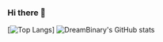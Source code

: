 ### Hi there 👋

[![Top Langs](https://github-readme-stats.vercel.app/api/top-langs/?username=DreamBinary)]
 ![DreamBinary's GitHub stats](https://github-readme-stats.vercel.app/api?username=DreamBinary&show_icons=true&theme=radical&count_private=true)
<!--
**DreamBinary/DreamBinary** is a ✨ _special_ ✨ repository because its `README.md` (this file) appears on your GitHub profile.

Here are some ideas to get you started:

- 🔭 I’m currently working on ...
- 🌱 I’m currently learning ...
- 👯 I’m looking to collaborate on ...
- 🤔 I’m looking for help with ...
- 💬 Ask me about ...
- 📫 How to reach me: ...
- 😄 Pronouns: ...
- ⚡ Fun fact: ...
-->
